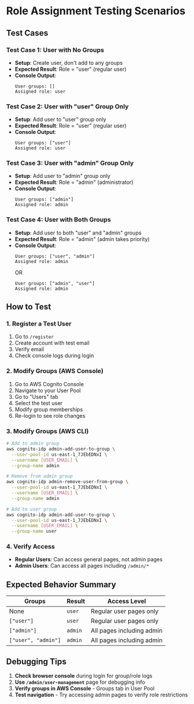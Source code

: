 # Role Assignment Testing Scenarios

## Test Cases

### Test Case 1: User with No Groups

- **Setup**: Create user, don't add to any groups
- **Expected Result**: Role = "user" (regular user)
- **Console Output**:
  ```
  User groups: []
  Assigned role: user
  ```

### Test Case 2: User with "user" Group Only

- **Setup**: Add user to "user" group only
- **Expected Result**: Role = "user" (regular user)
- **Console Output**:
  ```
  User groups: ["user"]
  Assigned role: user
  ```

### Test Case 3: User with "admin" Group Only

- **Setup**: Add user to "admin" group only
- **Expected Result**: Role = "admin" (administrator)
- **Console Output**:
  ```
  User groups: ["admin"]
  Assigned role: admin
  ```

### Test Case 4: User with Both Groups

- **Setup**: Add user to both "user" and "admin" groups
- **Expected Result**: Role = "admin" (admin takes priority)
- **Console Output**:
  ```
  User groups: ["user", "admin"]
  Assigned role: admin
  ```
  OR
  ```
  User groups: ["admin", "user"]
  Assigned role: admin
  ```

## How to Test

### 1. Register a Test User

1. Go to `/register`
2. Create account with test email
3. Verify email
4. Check console logs during login

### 2. Modify Groups (AWS Console)

1. Go to AWS Cognito Console
2. Navigate to your User Pool
3. Go to "Users" tab
4. Select the test user
5. Modify group memberships
6. Re-login to see role changes

### 3. Modify Groups (AWS CLI)

```bash
# Add to admin group
aws cognito-idp admin-add-user-to-group \
  --user-pool-id us-east-1_7JEbEDNxI \
  --username [USER_EMAIL] \
  --group-name admin

# Remove from admin group
aws cognito-idp admin-remove-user-from-group \
  --user-pool-id us-east-1_7JEbEDNxI \
  --username [USER_EMAIL] \
  --group-name admin

# Add to user group
aws cognito-idp admin-add-user-to-group \
  --user-pool-id us-east-1_7JEbEDNxI \
  --username [USER_EMAIL] \
  --group-name user
```

### 4. Verify Access

- **Regular Users**: Can access general pages, not admin pages
- **Admin Users**: Can access all pages including `/admin/*`

## Expected Behavior Summary

| Groups              | Result  | Access Level              |
| ------------------- | ------- | ------------------------- |
| None                | `user`  | Regular user pages only   |
| `["user"]`          | `user`  | Regular user pages only   |
| `["admin"]`         | `admin` | All pages including admin |
| `["user", "admin"]` | `admin` | All pages including admin |

## Debugging Tips

1. **Check browser console** during login for group/role logs
2. **Use `/admin/user-management`** page for debugging info
3. **Verify groups in AWS Console** - Groups tab in User Pool
4. **Test navigation** - Try accessing admin pages to verify role restrictions
